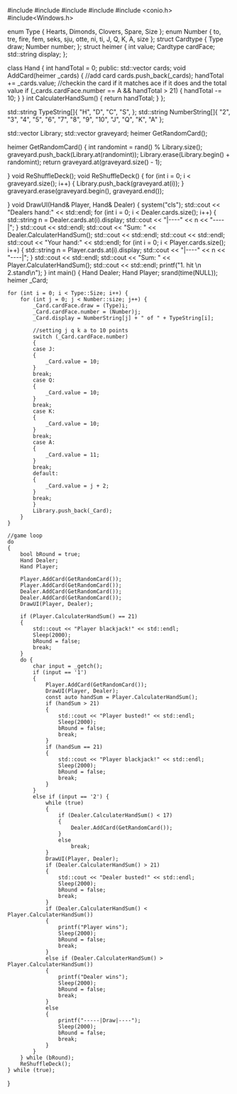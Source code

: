 #include <iostream>
#include <string>
#include <vector>
#include <ctime>
#include <conio.h>
#include<Windows.h>

enum Type { Hearts, Dimonds, Clovers, Spare, Size };
enum Number {
    to, tre, fire, fem, seks, sju, otte, ni, ti, J, Q, K, A, size
};
struct Cardtype
{
    Type draw;
    Number number;
};
struct heimer {
    int value;
    Cardtype cardFace;
    std::string display;
};

class Hand {
    int handTotal = 0;
public:
    std::vector<heimer> cards;
    void AddCard(heimer _cards)
    {
        //add card
        cards.push_back(_cards);
        handTotal += _cards.value;
        //checkin the card if it matches ace if it does and the total value
        if (_cards.cardFace.number == A && handTotal > 21) {
            handTotal -= 10;
        }
    }
    int CalculaterHandSum() {
        return handTotal;
    }
};

std::string TypeString[]{ "H", "D", "C", "S", };
std::string NumberString[]{ "2", "3", "4", "5", "6", "7", "8", "9", "10", "J", "Q", "K", "A" };

std::vector<heimer> Library;
std::vector<heimer> graveyard;
heimer GetRandomCard();

heimer GetRandomCard()
{
    int randomint = rand() % Library.size();
    graveyard.push_back(Library.at(randomint));
    Library.erase(Library.begin() + randomint);
    return graveyard.at(graveyard.size() - 1);

}
void ReShuffleDeck();
void ReShuffleDeck() {
    for (int i = 0; i < graveyard.size(); i++) {
        Library.push_back(graveyard.at(i));
    }
    graveyard.erase(graveyard.begin(), graveyard.end());

}
void DrawUI(Hand& Player, Hand& Dealer)
{
    system("cls");
    std::cout << "Dealers hand:" << std::endl;
    for (int i = 0; i < Dealer.cards.size(); i++) {
        std::string n = Dealer.cards.at(i).display;
        std::cout << "|----" << n << "----|";
    }
    std::cout << std::endl;
    std::cout << "Sum: " << Dealer.CalculaterHandSum();
    std::cout << std::endl;
    std::cout << std::endl;
    std::cout << "Your hand:" << std::endl;
    for (int i = 0; i < Player.cards.size(); i++)
    {
        std::string n = Player.cards.at(i).display;
        std::cout << "|----" << n << "----|";
    }
    std::cout << std::endl;
    std::cout << "Sum: " << Player.CalculaterHandSum();
    std::cout << std::endl;
    printf("1. hit \n 2.stand\n");
}
int main()
{
    Hand Dealer;
    Hand Player;
    srand(time(NULL));
    heimer _Card;

    for (int i = 0; i < Type::Size; i++) {
        for (int j = 0; j < Number::size; j++) {
            _Card.cardFace.draw = (Type)i;
            _Card.cardFace.number = (Number)j;
            _Card.display = NumberString[j] + " of " + TypeString[i];

            //setting j q k a to 10 points
            switch (_Card.cardFace.number)
            {
            case J:
            {
                _Card.value = 10;
            }
            break;
            case Q:
            {
                _Card.value = 10;
            }
            break;
            case K:
            {
                _Card.value = 10;
            }
            break;
            case A:
            {
                _Card.value = 11;
            }
            break;
            default:
            {
                _Card.value = j + 2;
            }
            break;
            }
            Library.push_back(_Card);
        }
    }

    //game loop
    do
    {
        bool bRound = true;
        Hand Dealer;
        Hand Player;

        Player.AddCard(GetRandomCard());
        Player.AddCard(GetRandomCard());
        Dealer.AddCard(GetRandomCard());
        Dealer.AddCard(GetRandomCard());
        DrawUI(Player, Dealer);

        if (Player.CalculaterHandSum() == 21)
        {
            std::cout << "Player blackjack!" << std::endl;
            Sleep(2000);
            bRound = false;
            break;
        }
        do {
            char input = _getch();
            if (input == '1')
            {
                Player.AddCard(GetRandomCard());
                DrawUI(Player, Dealer);
                const auto handSum = Player.CalculaterHandSum();
                if (handSum > 21)
                {
                    std::cout << "Player busted!" << std::endl;
                    Sleep(2000);
                    bRound = false;
                    break;
                }
                if (handSum == 21)
                {
                    std::cout << "Player blackjack!" << std::endl;
                    Sleep(2000);
                    bRound = false;
                    break;
                }
            }
            else if (input == '2') {
                while (true)
                {
                    if (Dealer.CalculaterHandSum() < 17)
                    {
                        Dealer.AddCard(GetRandomCard());
                    }
                    else
                        break;
                }
                DrawUI(Player, Dealer);
                if (Dealer.CalculaterHandSum() > 21)
                {
                    std::cout << "Dealer busted!" << std::endl;
                    Sleep(2000);
                    bRound = false;
                    break;
                }
                if (Dealer.CalculaterHandSum() < Player.CalculaterHandSum())
                {
                    printf("Player wins");
                    Sleep(2000);
                    bRound = false;
                    break;
                }
                else if (Dealer.CalculaterHandSum() > Player.CalculaterHandSum())
                {
                    printf("Dealer wins");
                    Sleep(2000);
                    bRound = false;
                    break;
                }
                else
                {
                    printf("-----|Draw|----");
                    Sleep(2000);
                    bRound = false;
                    break;
                }
            }
        } while (bRound);
        ReShuffleDeck();
    } while (true);
}

